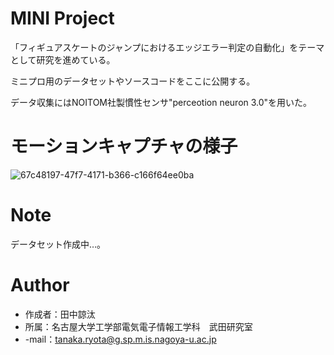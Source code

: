 # MINI Project

「フィギュアスケートのジャンプにおけるエッジエラー判定の自動化」をテーマとして研究を進めている。

ミニプロ用のデータセットやソースコードをここに公開する。

データ収集にはNOITOM社製慣性センサ"perceotion neuron 3.0"を用いた。

# モーションキャプチャの様子

![67c48197-47f7-4171-b366-c166f64ee0ba](https://user-images.githubusercontent.com/102862947/188489734-987cae8c-3a9c-4610-b219-0fd4ad2da1a7.gif)

# Note

データセット作成中…。

# Author

* 作成者：田中諒汰
* 所属：名古屋大学工学部電気電子情報工学科　武田研究室
* -mail：tanaka.ryota@g.sp.m.is.nagoya-u.ac.jp
